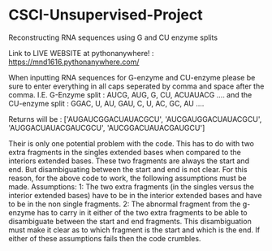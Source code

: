# CSCI-Unsupervised-Project
Reconstructing RNA sequences using G and CU enzyme splits

Link to LIVE WEBSITE at pythonanywhere! : https://mnd1616.pythonanywhere.com/

When inputting RNA sequences for G-enzyme and CU-enzyme please be sure to enter everything in all caps seperated by comma and space after the comma. 
I.E.
G-Enzyme split : AUCG, AUG, G, CU, ACUAUACG             .... and the
CU-enzyme split : GGAC, U, AU, GAU, C, U, AC, GC, AU     ....

Returns will be : ['AUGAUCGGACUAUACGCU', 'AUCGAUGGACUAUACGCU', 'AUGGACUAUACGAUCGCU', 'AUCGGACUAUACGAUGCU']


Their is only one potential problem with the code. This has to do with two extra fragments in the singles extended bases when 
compared to the interiors extended bases. These two fragments are always the start and end. But disambiguating between 
the start and end is not clear. For this reason, for the above code to work, the following assumptions must be made.
Assumptions: 
1: The two extra fragments (in the singles versus the interior extended bases) have to be in the interior extended bases 
and have to be in the non single fragments. 2: The abnormal fragment from the g-enzyme has to carry in it either of the two extra 
fragments to be able to disambiguate between the start and end fragments. This disambiguation must make it clear as to which fragment
is the start and which is the end. If either of these assumptions fails then the code crumbles.

